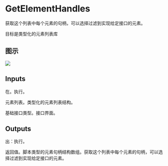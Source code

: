 # GetElementHandles

获取这个列表中每个元素的句柄，可以选择过滤到实现给定接口的元素。

目标是类型化的元素列表库

## 图示

![]($-20221218-21162834.png)

## Inputs

在。执行。

元素列表。类型化的元素列表结构。

基础接口类型。接口界面。  

## Outputs

出：执行。

返回值。脚本类型的元素句柄结构数组。获取这个列表中每个元素的句柄，可以选择过滤到实现给定接口的元素。
